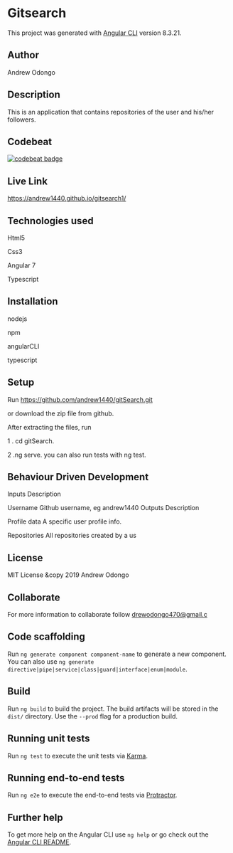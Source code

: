 # Gitsearch

This project was generated with [Angular CLI](https://github.com/angular/angular-cli) version 8.3.21.
## Author
Andrew Odongo

## Description
This is an application that contains repositories of the user and his/her followers.
## Codebeat
[![codebeat badge](https://codebeat.co/badges/e84b9a70-ad38-4e8a-864f-40e01f3e974f)](https://codebeat.co/projects/github-com-andrew1440-gitsearch1-master)
## Live Link
https://andrew1440.github.io/gitsearch1/
## Technologies used
Html5

Css3

Angular 7

Typescript
## Installation
nodejs

npm

angularCLI

typescript
## Setup

Run https://github.com/andrew1440/gitSearch.git

or download the zip file from github.

After extracting the files, run

1 . cd gitSearch.

2 .ng serve.
you can also run tests with ng test.

## Behaviour Driven Development
Inputs	Description

Username	Github username, eg andrew1440
Outputs	Description

Profile data	A specific user profile info.

Repositories	All repositories created by a us

## License
MIT License &copy 2019 Andrew Odongo

## Collaborate
For more information to collaborate follow drewodongo470@gmail.c

## Code scaffolding

Run `ng generate component component-name` to generate a new component. You can also use `ng generate directive|pipe|service|class|guard|interface|enum|module`.

## Build

Run `ng build` to build the project. The build artifacts will be stored in the `dist/` directory. Use the `--prod` flag for a production build.

## Running unit tests

Run `ng test` to execute the unit tests via [Karma](https://karma-runner.github.io).

## Running end-to-end tests

Run `ng e2e` to execute the end-to-end tests via [Protractor](http://www.protractortest.org/).

## Further help

To get more help on the Angular CLI use `ng help` or go check out the [Angular CLI README](https://github.com/angular/angular-cli/blob/master/README.md).
